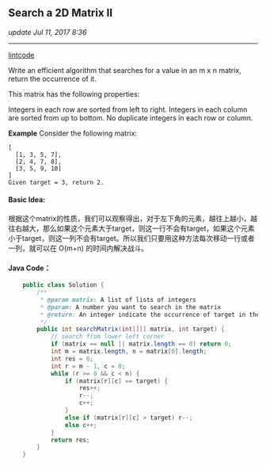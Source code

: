 ## Search a 2D Matrix II 
_update Jul 11, 2017 8:36_

---
[lintcode](http://www.lintcode.com/en/problem/search-a-2d-matrix-ii/)

Write an efficient algorithm that searches for a value in an m x n matrix, return the occurrence of it.

This matrix has the following properties:

Integers in each row are sorted from left to right.
Integers in each column are sorted from up to bottom.
No duplicate integers in each row or column.

  **Example**
  Consider the following matrix:
  
    [
      [1, 3, 5, 7],
      [2, 4, 7, 8],
      [3, 5, 9, 10]
    ]
    Given target = 3, return 2.

#### Basic Idea:
根据这个matrix的性质，我们可以观察得出，对于左下角的元素，越往上越小，越往右越大，那么如果这个元素大于target，则这一行不会有target，如果这个元素小于target，则这一列不会有target。所以我们只要用这种方法每次移动一行或者一列，就可以在 O(m+n) 的时间内解决战斗。

#### Java Code：
```java
    public class Solution {
        /**
         * @param matrix: A list of lists of integers
         * @param: A number you want to search in the matrix
         * @return: An integer indicate the occurrence of target in the given matrix
         */
        public int searchMatrix(int[][] matrix, int target) {
            // search from lower left corner
            if (matrix == null || matrix.length == 0) return 0;
            int m = matrix.length, n = matrix[0].length;
            int res = 0;
            int r = m - 1, c = 0;
            while (r >= 0 && c < n) {
                if (matrix[r][c] == target) {
                    res++;
                    r--;
                    c++;
                } 
                else if (matrix[r][c] > target) r--;
                else c++;
            }
            return res;
        }
    }
```